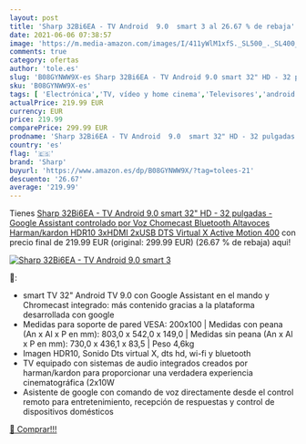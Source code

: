 ```yaml
---
layout: post
title: 'Sharp 32Bi6EA - TV Android  9.0  smart 3 al 26.67 % de rebaja'
date: 2021-06-06 07:38:57
image: 'https://m.media-amazon.com/images/I/411yWlM1xfS._SL500_._SL400_.jpg'
comments: true
category: ofertas
author: 'tole.es'
slug: 'B08GYNWW9X-es Sharp 32Bi6EA - TV Android 9.0 smart 32" HD - 32 pulgadas...'
sku: 'B08GYNWW9X-es'
tags: [ 'Electrónica','TV, vídeo y home cinema','Televisores','android','sharp', ]
actualPrice: 219.99 EUR
currency: EUR
price: 219.99
comparePrice: 299.99 EUR
prodname: 'Sharp 32Bi6EA - TV Android  9.0  smart 32" HD - 32 pulgadas - Google Assistant controlado por Voz  Chomecast  Bluetooth  Altavoces Harman/kardon  HDR10  3xHDMI  2xUSB  DTS Virtual X  Active Motion 400'
country: 'es'
flag: '🇪🇸'
brand: 'Sharp'
buyurl: 'https://www.amazon.es/dp/B08GYNWW9X/?tag=tolees-21'
descuento: '26.67'
average: '219.99'
---
```


Tienes [Sharp 32Bi6EA - TV Android  9.0  smart 32" HD - 32 pulgadas - Google Assistant controlado por Voz  Chomecast  Bluetooth  Altavoces Harman/kardon  HDR10  3xHDMI  2xUSB  DTS Virtual X  Active Motion 400](https://www.amazon.es/dp/B08GYNWW9X/?tag=tolees-21) con precio final de  219.99 EUR (original: 299.99 EUR) (26.67 %  de rebaja) aqui!

[![Sharp 32Bi6EA - TV Android  9.0  smart 3](https://m.media-amazon.com/images/I/411yWlM1xfS._SL500_._SL400_.jpg)](https://www.amazon.es/dp/B08GYNWW9X/?tag=tolees-21)

🔎:

- smart TV 32" Android TV 9.0 con Google Assistant en el mando y Chromecast integrado: más contenido gracias a la plataforma desarrollada con google
- Medidas para soporte de pared VESA: 200x100 | Medidas con peana (An x Al x P en mm): 803,0 x 542,0 x 149,0 | Medidas sin peana (An x Al x P en mm): 730,0 x 436,1 x 83,5 | Peso 4,6kg
- Imagen HDR10, Sonido Dts virtual X, dts hd, wi-fi y bluetooth
- TV equipado con sistemas de audio integrados creados por harman/kardon para proporcionar una verdadera experiencia cinematográfica (2x10W
- Asistente de google con comando de voz directamente desde el control remoto para entretenimiento, recepción de respuestas y control de dispositivos domésticos

[🛒 Comprar!!!](https://www.amazon.es/dp/B08GYNWW9X/?tag=tolees-21)
